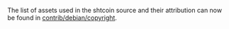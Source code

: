 The list of assets used in the shtcoin source and their attribution can now be found in [contrib/debian/copyright](../contrib/debian/copyright).
